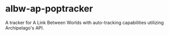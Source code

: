 # albw-ap-poptracker
A tracker for A Link Between Worlds with auto-tracking capabilities utilizing Archipelago's API.
